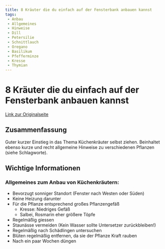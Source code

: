 ```yaml
---
title: 8 Kräuter die du einfach auf der Fensterbank anbauen kannst
tags:
 - Anbau
 - Allgemeines
 - Hinweise
 - Dill
 - Petersilie
 - Schnittlauch
 - Oregano
 - Basilikum
 - Pfefferminze
 - Kresse
 - Thymian
---
```


# 8 Kräuter die du einfach auf der Fensterbank anbauen kannst

[Link zur Originalseite](https://www.smarticular.net/kuechenkraeuter-in-der-wohnung-ziehen/)

## Zusammenfassung

Guter kurzer Einstieg in das Thema Küchenkräuter selbst ziehen. 
Beinhaltet ebenso kurze und recht allgemeine Hinweise zu verschiedenen Pflanzen (siehe Schlagworte).

## Wichtige Informationen

### Allgemeines zum Anbau von Küchenkräutern:
* Bevorzugt sonniger Standort (Fenster nach Westen oder Süden)
* Keine Heizung darunter
* Für die Pflanze entsprechend großes Pflanzengefäß
    * Kresse: Niedriges Gefäß
    * Salbei, Rosmarin eher größere Töpfe
* Regelmäßig giessen
* Staunässe vermeiden (Kein Wasser sollte Untersetzer zurückbleiben!)
* Regelmäßig nach Schädlingen untersuchen
* Blüten regelmäßig entfernen, da sie der Pflanze Kraft rauben
* Nach ein paar Wochen düngen
